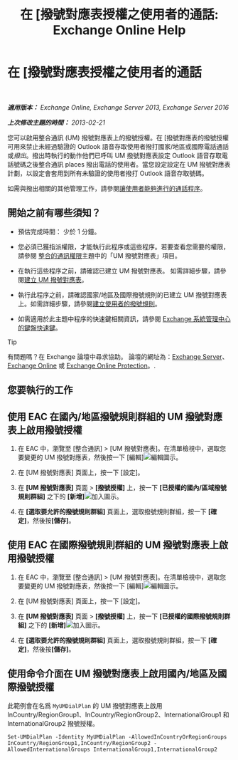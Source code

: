 ﻿---
title: '在 [撥號對應表授權之使用者的通話: Exchange Online Help'
TOCTitle: 在 [撥號對應表授權之使用者的通話
ms:assetid: 7c7fd0c4-4001-408e-b352-c49bac9f78cc
ms:mtpsurl: https://technet.microsoft.com/zh-tw/library/Bb691175(v=EXCHG.150)
ms:contentKeyID: 51409220
ms.date: 05/23/2018
mtps_version: v=EXCHG.150
ms.translationtype: MT
---

# 在 \[撥號對應表授權之使用者的通話

 

_<strong>適用版本：</strong> Exchange Online, Exchange Server 2013, Exchange Server 2016_

_<strong>上次修改主題的時間：</strong> 2013-02-21_

您可以啟用整合通訊 (UM) 撥號對應表上的撥號授權。在 \[撥號對應表的撥號授權可用來禁止未經過驗證的 Outlook 語音存取使用者撥打國家/地區或國際電話通話或*撥出*。撥出時執行的動作他們已呼叫 UM 撥號對應表設定 Outlook 語音存取電話號碼之後整合通訊 places 撥出電話的使用者。當您設定設定在 UM 撥號對應表計劃，以設定會套用到所有未驗證的使用者撥打 Outlook 語音存取號碼。

如需與撥出相關的其他管理工作，請參閱[讓使用者能夠進行的通話程序](allowing-users-to-make-calls-procedures-exchange-2013-help.md)。

## 開始之前有哪些須知？

  - 預估完成時間： 少於 1 分鐘。

  - 您必須已獲指派權限，才能執行此程序或這些程序。若要查看您需要的權限，請參閱 [整合的通訊權限](unified-messaging-permissions-exchange-2013-help.md)主題中的「UM 撥號對應表」項目。

  - 在執行這些程序之前，請確認已建立 UM 撥號對應表。 如需詳細步驟，請參閱[建立 UM 撥號對應表](create-a-um-dial-plan-exchange-2013-help.md)。

  - 執行此程序之前，請確認國家/地區及國際撥號規則的已建立 UM 撥號對應表上。如需詳細步驟，請參閱[建立使用者的撥號規則](create-dialing-rules-for-users-exchange-2013-help.md)。

  - 如需適用於此主題中程序的快速鍵相關資訊，請參閱 [Exchange 系統管理中心的鍵盤快速鍵](keyboard-shortcuts-in-the-exchange-admin-center-exchange-online-protection-help.md)。


> [!TIP]  
> 有問題嗎？在 Exchange 論壇中尋求協助。 論壇的網址為：<a href="https://go.microsoft.com/fwlink/p/?linkid=60612">Exchange Server</a>、 <a href="https://go.microsoft.com/fwlink/p/?linkid=267542">Exchange Online</a> 或 <a href="https://go.microsoft.com/fwlink/p/?linkid=285351">Exchange Online Protection</a>。.




## 您要執行的工作

## 使用 EAC 在國內/地區撥號規則群組的 UM 撥號對應表上啟用撥號授權

1.  在 EAC 中，瀏覽至 \[整合通訊\] \> \[UM 撥號對應表\]。在清單檢視中，選取您要變更的 UM 撥號對應表，然後按一下 \[編輯\]![編輯圖示](images/JJ218640.6f53ccb2-1f13-4c02-bea0-30690e6ea71d(EXCHG.150).gif "編輯圖示")。

2.  在 \[UM 撥號對應表\] 頁面上，按一下 \[設定\]。

3.  在 <strong>\[UM 撥號對應表\]</strong> 頁面 \> <strong>\[撥號授權\]</strong> 上，按一下 <strong>\[已授權的國內/區域撥號規則群組\]</strong> 之下的 <strong>\[新增\]</strong>![加入圖示](images/JJ218640.c1e75329-d6d7-4073-a27d-498590bbb558(EXCHG.150).gif "加入圖示")。

4.  在 <strong>\[選取要允許的撥號規則群組\]</strong> 頁面上，選取撥號規則群組，按一下 <strong>\[確定\]</strong>，然後按<strong>\[儲存\]</strong>。

## 使用 EAC 在國際撥號規則群組的 UM 撥號對應表上啟用撥號授權

1.  在 EAC 中，瀏覽至 \[整合通訊\] \> \[UM 撥號對應表\]。在清單檢視中，選取您要變更的 UM 撥號對應表，然後按一下 \[編輯\]![編輯圖示](images/JJ218640.6f53ccb2-1f13-4c02-bea0-30690e6ea71d(EXCHG.150).gif "編輯圖示")。

2.  在 \[UM 撥號對應表\] 頁面上，按一下 \[設定\]。

3.  在 <strong>\[UM 撥號對應表\]</strong> 頁面 \> <strong>\[撥號授權\]</strong> 上，按一下 <strong>\[已授權的國際撥號規則群組\]</strong> 之下的 <strong>\[新增\]</strong>![加入圖示](images/JJ218640.c1e75329-d6d7-4073-a27d-498590bbb558(EXCHG.150).gif "加入圖示")。

4.  在 <strong>\[選取要允許的撥號規則群組\]</strong> 頁面上，選取撥號規則群組，按一下 <strong>\[確定\]</strong>，然後按<strong>\[儲存\]</strong>。

## 使用命令介面在 UM 撥號對應表上啟用國內/地區及國際撥號授權

此範例會在名爲 `MyUMDialPlan` 的 UM 撥號對應表上啟用 InCountry/RegionGroup1、InCountry/RegionGroup2、InternationalGroup1 和 InternationalGroup2 撥號授權。

    Set-UMDialPlan -Identity MyUMDialPlan -AllowedInCountryOrRegionGroups InCountry/RegionGroup1,InCountry/RegionGroup2 -AllowedInternationalGroups InternationalGroup1,InternationalGroup2

